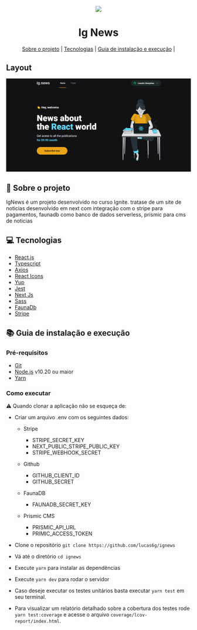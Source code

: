 <p align="center">
    <img width="300" align="center" src="https://repository-images.githubusercontent.com/346402665/17e19380-840e-11eb-86b6-5475e99b6392">
</p>

<h1 align="center">
   Ig News
</h1>

<p align="center">
  <a href="#rocket-sobre-o-projeto">Sobre o projeto</a> | <a href="#computer-tecnologias">Tecnologias</a> | <a href="#books-guia-de-instalação-e-execução">Guia de instalação e execução</a> |
</p>

## Layout

<img src="https://github.com/Leandro-Goncalves/ignews/raw/main/files/img/web/home.png">

## :rocket: Sobre o projeto

IgNews é um projeto desenvolvido no curso Ignite. tratase de um site de noticias desenvolvido em next com integração com o stripe para pagamentos, faunadb como banco de dados serverless, prismic para cms de noticias

## :computer: Tecnologias

- [React.js](https://pt-br.reactjs.org/)
- [Typescript](https://www.typescriptlang.org/)
- [Axios](https://github.com/axios/axios)
- [React Icons](https://react-icons.github.io/react-icons/)
- [Yup](https://github.com/jquense/yup)
- [Jest](https://jestjs.io/)
- [Next Js](https://nextjs.org)
- [Sass](https://sass-lang.com)
- [FaunaDb](https://fauna.com)
- [Stripe](https://stripe.com/br)

## :books: Guia de instalação e execução

### Pré-requisitos

- [Git](https://git-scm.com/)
- [Node.js](https://nodejs.org/en/) v10.20 ou maior
- [Yarn](https://yarnpkg.com/)

### Como executar

⚠️ Quando clonar a aplicação não se esqueça de:
 - Criar um arquivo .env com os seguintes dados:
   - Stripe
      - STRIPE_SECRET_KEY
      - NEXT_PUBLIC_STRIPE_PUBLIC_KEY
      - STRIPE_WEBHOOK_SECRET
      
   - Github
       - GITHUB_CLIENT_ID
       - GITHUB_SECRET
   - FaunaDB
       - FAUNADB_SECRET_KEY
   - Prismic CMS
       - PRISMIC_API_URL
       - PRIMIC_ACCESS_TOKEN

- Clone o repositório `git clone https://github.com/lucas6g/ignews`
- Vá até o diretório `cd ignews`
- Execute `yarn` para instalar as dependências
- Execute `yarn dev` para rodar o servidor

- Caso deseje executar os testes unitários basta executar `yarn test` em seu terminal.
- Para visualizar um relatório detalhado sobre a cobertura dos testes rode `yarn test:coverage` e acesse o arquivo `coverage/lcov-report/index.html`.
